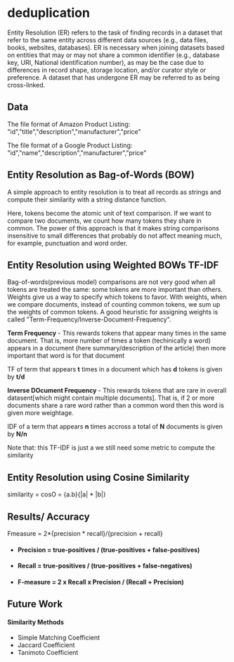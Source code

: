 # deduplication


Entity Resolution (ER) refers to the task of finding records in a dataset that refer to the same entity across different data sources (e.g., data files, books, websites, databases). ER is necessary when joining datasets based on entities that may or may not share a common identifier (e.g., database key, URI, National identification number), as may be the case due to differences in record shape, storage location, and/or curator style or preference. A dataset that has undergone ER may be referred to as being cross-linked.


## Data


The file format of Amazon Product Listing:
"id","title","description","manufacturer","price"

The file format of a Google Product Listing:
"id","name","description","manufacturer","price"



## Entity Resolution as Bag-of-Words (BOW)

A simple approach to entity resolution is to treat all records as strings and compute their similarity with a string distance function.

Here, tokens become the atomic unit of text comparison. 
If we want to compare two documents, we count how many tokens they share in common. The power of this approach is that it makes string comparisons insensitive to small differences that probably do not affect meaning much, for example, punctuation and word order.



## Entity Resolution using Weighted BOWs TF-IDF

Bag-of-words(previous model) comparisons are not very good when all tokens are treated the same: some tokens are more important than others.
Weights give us a way to specify which tokens to favor. With weights, when we compare documents, instead of counting common tokens, we sum up the weights of common tokens. A good heuristic for assigning weights is called "Term-Frequency/Inverse-Document-Frequency".


**Term Frequency** -  This rewards tokens that appear many times in the same document.
That is, more number of times a token (techinically a word) appears in a document (here summary/description of the article) then more important that word is for that document

TF of term that appears **t** times in a document which has **d** tokens is given by **t/d**

**Inverse DOcument Frequency** - This rewards tokens that are rare in overall datasent[which might contain multiple documents].
That is, if 2 or more documents share a rare word rather than a common word then this word is given more weightage.

IDF of a term that appears **n** times accross a total of **N** documents is given by **N/n**

Note that: this TF-IDF is just a we still need some metric to compute the similarity

## Entity Resolution using Cosine Similarity


similarity = cosO = {a.b}{|a| * |b|}

## Results/ Accuracy

Fmeasure = 2*{precision * recall}/{precision + recall}

* #### Precision = true-positives / (true-positives + false-positives)
* #### Recall = true-positives / (true-positives + false-negatives)
* #### F-measure = 2 x Recall x Precision / (Recall + Precision)



## Future Work

#### Similarity Methods

* Simple Matching Coefficient
* Jaccard Coefficient
* Tanimoto Coefficient

